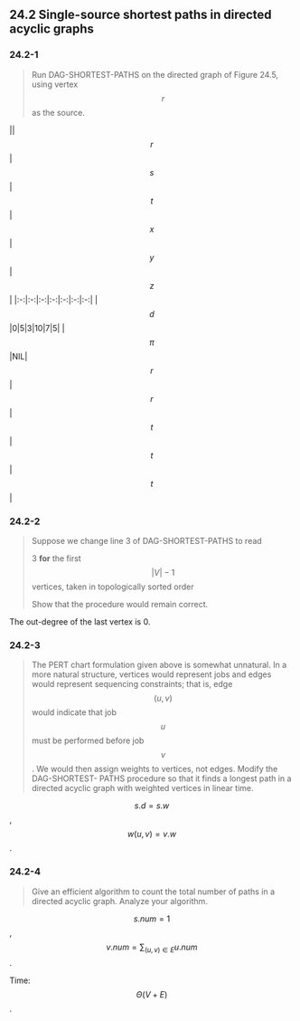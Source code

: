 ## 24.2 Single-source shortest paths in directed acyclic graphs

### 24.2-1

> Run DAG-SHORTEST-PATHS on the directed graph of Figure 24.5, using vertex $$r$$ as the source.

|\|$$r$$|$$s$$|$$t$$|$$x$$|$$y$$|$$z$$|
|:-:|:-:|:-:|:-:|:-:|:-:|:-:|
|$$d$$|0|5|3|10|7|5|
|$$\pi$$|NIL|$$r$$|$$r$$|$$t$$|$$t$$|$$t$$|

### 24.2-2

> Suppose we change line 3 of DAG-SHORTEST-PATHS to read 
> 
> 3  __for__ the first $$|V| - 1$$ vertices, taken in topologically sorted order
> 
> Show that the procedure would remain correct.

The out-degree of the last vertex is 0.

### 24.2-3

> The PERT chart formulation given above is somewhat unnatural. In a more natural structure, vertices would represent jobs and edges would represent sequencing constraints; that is, edge $$(u, v)$$ would indicate that job $$u$$ must be performed before job $$v$$. We would then assign weights to vertices, not edges. Modify the DAG-SHORTEST- PATHS procedure so that it finds a longest path in a directed acyclic graph with weighted vertices in linear time.

$$s.d = s.w$$, $$w(u, v) = v.w$$.

### 24.2-4

> Give an efficient algorithm to count the total number of paths in a directed acyclic graph. Analyze your algorithm.

$$s.num = 1$$, $$v.num = \sum_{(u, v) \in E} u.num$$.

Time: $$\Theta(V + E)$$.
